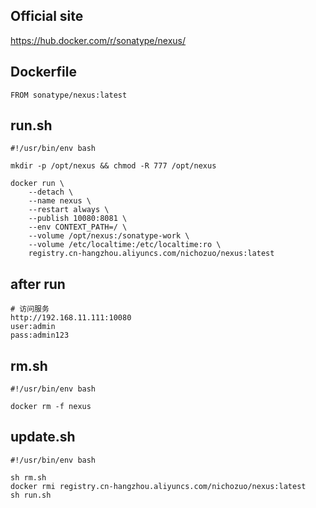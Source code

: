 ## Official site
https://hub.docker.com/r/sonatype/nexus/

## Dockerfile
```
FROM sonatype/nexus:latest
```

## run.sh
```
#!/usr/bin/env bash

mkdir -p /opt/nexus && chmod -R 777 /opt/nexus

docker run \
    --detach \
    --name nexus \
    --restart always \
    --publish 10080:8081 \
    --env CONTEXT_PATH=/ \
    --volume /opt/nexus:/sonatype-work \
    --volume /etc/localtime:/etc/localtime:ro \
    registry.cn-hangzhou.aliyuncs.com/nichozuo/nexus:latest
```

## after run
```
# 访问服务
http://192.168.11.111:10080
user:admin
pass:admin123
```

## rm.sh
```
#!/usr/bin/env bash

docker rm -f nexus
```

## update.sh
```
#!/usr/bin/env bash

sh rm.sh
docker rmi registry.cn-hangzhou.aliyuncs.com/nichozuo/nexus:latest
sh run.sh
```